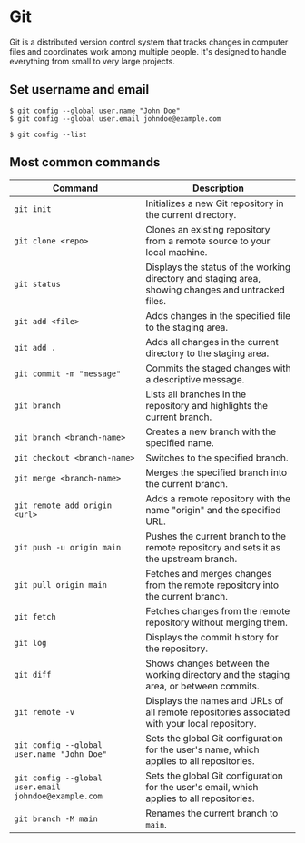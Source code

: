 # Git

Git is a distributed version control system that tracks changes in computer  
files and coordinates work among multiple people. It's designed to handle  
everything from small to very large projects.  

## Set username and email

```
$ git config --global user.name "John Doe"
$ git config --global user.email johndoe@example.com
```

```
$ git config --list
```

## Most common commands


| Command                          | Description                                                                                  |
|----------------------------------|----------------------------------------------------------------------------------------------|
| `git init`                       | Initializes a new Git repository in the current directory.                                   |
| `git clone <repo>`               | Clones an existing repository from a remote source to your local machine.                    |
| `git status`                     | Displays the status of the working directory and staging area, showing changes and untracked files. |
| `git add <file>`                 | Adds changes in the specified file to the staging area.                                      |
| `git add .`                      | Adds all changes in the current directory to the staging area.                               |
| `git commit -m "message"`        | Commits the staged changes with a descriptive message.                                       |
| `git branch`                     | Lists all branches in the repository and highlights the current branch.                      |
| `git branch <branch-name>`       | Creates a new branch with the specified name.                                                |
| `git checkout <branch-name>`     | Switches to the specified branch.                                                            |
| `git merge <branch-name>`        | Merges the specified branch into the current branch.                                         |
| `git remote add origin <url>`    | Adds a remote repository with the name "origin" and the specified URL.                       |
| `git push -u origin main`        | Pushes the current branch to the remote repository and sets it as the upstream branch.       |
| `git pull origin main`           | Fetches and merges changes from the remote repository into the current branch.               |
| `git fetch`                      | Fetches changes from the remote repository without merging them.                             |
| `git log`                        | Displays the commit history for the repository.                                              |
| `git diff`                       | Shows changes between the working directory and the staging area, or between commits.        |
| `git remote -v`                  | Displays the names and URLs of all remote repositories associated with your local repository.|
| `git config --global user.name "John Doe"` | Sets the global Git configuration for the user's name, which applies to all repositories. |
| `git config --global user.email johndoe@example.com` | Sets the global Git configuration for the user's email, which applies to all repositories. |
| `git branch -M main`             | Renames the current branch to `main`.                                                        |

